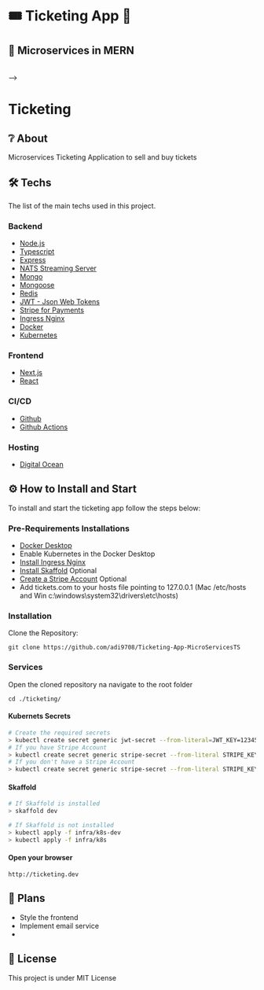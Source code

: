 # 🎟️ Ticketing App 🎫

## 🧮 Microservices in MERN

<br />
<!-- 
[![Devops Build Status](https://img.shields.io/badge/Google_Cloud-4285F4?style=for-the-badge&logo=google-cloud&logoColor=white)](https://dev.azure.com/typescript/TypeScript/_build?definitionId=7)

<!-- [![GitHub Actions CI](https://github.com/microsoft/TypeScript/workflows/CI/badge.svg)](https://github.com/microsoft/TypeScript/actions?query=workflow%3ACI)
[![npm version](https://badge.fury.io/js/typescript.svg)](https://www.npmjs.com/package/typescript)
[![Downloads](https://img.shields.io/npm/dm/typescript.svg)](https://www.npmjs.com/package/typescript) -->
<!-- 
## App Structure

### Overall Function

![Screenshot (52)](https://user-images.githubusercontent.com/63959831/121482245-94264b80-c9ea-11eb-90fd-43800b56bd30.png)

### App Connection

![Screenshot (53)](https://user-images.githubusercontent.com/63959831/121482253-95f00f00-c9ea-11eb-9855-88be53a747a0.png) --> -->

<!-- ### NATS Services

![Screenshot 2021-12-09 005613](https://user-images.githubusercontent.com/63959831/145271401-23147e0c-ee7a-44e1-99d2-56ec7122a780.png) -->


# Ticketing

## ❔ About

Microservices Ticketing Application to sell and buy tickets

## 🛠 Techs

The list of the main techs used in this project.

### Backend

- [Node.js](https://nodejs.org/en/)
- [Typescript](https://www.typescriptlang.org/)
- [Express](https://expressjs.com/)
- [NATS Streaming Server](https://docs.nats.io/nats-streaming-concepts/intro)
- [Mongo](https://www.mongodb.com/)
- [Mongoose](https://mongoosejs.com/)
- [Redis](https://redis.io/)
- [JWT - Json Web Tokens](https://jwt.io/)
- [Stripe for Payments](https://stripe.com/)
- [Ingress Nginx](https://kubernetes.github.io/ingress-nginx/)
- [Docker](https://www.docker.com/)
- [Kubernetes](https://kubernetes.io/)

### Frontend

- [Next.js](https://nextjs.org/)
- [React](https://pt-br.reactjs.org/)

### CI/CD

- [Github](https://github.com/)
- [Github Actions](https://github.com/features/actions)

### Hosting

- [Digital Ocean](https://www.digitalocean.com/products/kubernetes/)

## ⚙ How to Install and Start

To install and start the ticketing app follow the steps below:

### Pre-Requirements Installations

- [Docker Desktop](https://docs.docker.com/get-docker/)
- Enable Kubernetes in the Docker Desktop
- [Install Ingress Nginx](https://kubernetes.github.io/ingress-nginx/deploy/)
- [Install Skaffold](https://skaffold.dev/docs/install/) Optional
- [Create a Stripe Account](https://dashboard.stripe.com/register) Optional
- Add tickets.com to your hosts file pointing to 127.0.0.1 (Mac /etc/hosts and Win c:\windows\system32\drivers\etc\hosts)

### Installation

Clone the Repository:

```
git clone https://github.com/adi9708/Ticketing-App-MicroServicesTS
```

### Services

Open the cloned repository na navigate to the root folder

```
cd ./ticketing/
```

#### Kubernets Secrets

```bash
# Create the required secrets
> kubectl create secret generic jwt-secret --from-literal=JWT_KEY=123456
# If you have Stripe Account
> kubectl create secret generic stripe-secret --from-literal STRIPE_KEY=<REPLACE_HERE_YOUR_PRIVATE_STRIPE_KEY>
# If you don't have a Stripe Account
> kubectl create secret generic stripe-secret --from-literal STRIPE_KEY=123456
```

#### Skaffold

```bash
# If Skaffold is installed
> skaffold dev

# If Skaffold is not installed
> kubectl apply -f infra/k8s-dev
> kubectl apply -f infra/k8s
```

#### Open your browser

```
http://ticketing.dev
```

## 🥅 Plans

- Style the frontend
- Implement email service
-

## 📜 License

This project is under MIT License
